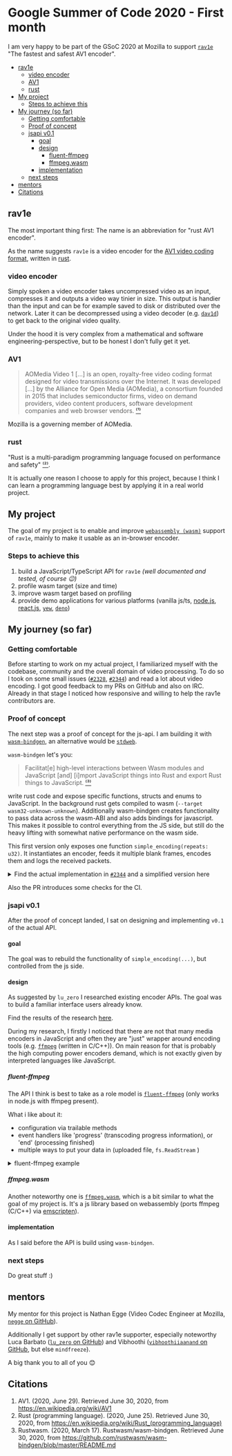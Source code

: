 # Google Summer of Code 2020 - First month

I am very happy to be part of the GSoC 2020 at Mozilla to support [`rav1e`](https://github.com/xiph/rav1e) "The fastest and safest AV1 encoder".

- [rav1e](#rav1e)
  - [video encoder](#video-encoder)
  - [AV1](#av1)
  - [rust](#rust)
- [My project](#my-project)
  - [Steps to achieve this](#steps-to-achieve-this)
- [My journey (so far)](#my-journey-so-far)
  - [Getting comfortable](#getting-comfortable)
  - [Proof of concept](#proof-of-concept)
  - [jsapi v0.1](#jsapi-v01)
    - [goal](#goal)
    - [design](#design)
      - [fluent-ffmpeg](#fluent-ffmpeg)
      - [ffmpeg.wasm](#ffmpegwasm)
    - [implementation](#implementation)
  - [next steps](#next-steps)
- [mentors](#mentors)
- [Citations](#citations)

## rav1e
The most important thing first: The name is an abbreviation for "rust AV1 encoder".

As the name suggests `rav1e` is a video encoder for the [AV1 video coding format](https://en.wikipedia.org/wiki/AV1), written in [rust](https://www.rust-lang.org/).

### video encoder
Simply spoken a video encoder takes uncompressed video as an input, compresses it and outputs a video way tinier in size. This output is handier than the input and can be for example saved to disk or distributed over the network. Later it can be decompressed using a video decoder (e.g. [`dav1d`](https://code.videolan.org/videolan/dav1d)) to get back to the original video quality.

Under the hood it is very complex from a mathematical and software engineering-perspective, but to be honest I don't fully get it yet.

### AV1
> AOMedia Video 1 [...] is an open, royalty-free video coding format designed for video transmissions over the Internet. It was developed [...] by the Alliance for Open Media (AOMedia), a consortium founded in 2015 that includes semiconductor firms, video on demand providers, video content producers, software development companies and web browser vendors.
> [⁽¹⁾](#citations)

Mozilla is a governing member of AOMedia.

### rust
"Rust is a multi-paradigm programming language focused on performance and safety" [⁽²⁾](#citations).

It is actually one reason I choose to apply for this project, because I think I can learn a programming language best by applying it in a real world project.

## My project
The goal of my project is to enable and improve [`webassembly (wasm)`](https://webassembly.org/) support of `rav1e`, mainly to make it usable as an in-browser encoder.

### Steps to achieve this
1. build a JavaScript/TypeScript API for `rav1e` _(well documented and tested, of course 😉)_
2. profile wasm target (size and time)
3. improve wasm target based on profiling
4. provide demo applications for various platforms (vanilla js/ts, [node.js](https://nodejs.org/), [react.js](https://reactjs.org/), [`yew`](https://github.com/yewstack/yew), [`deno`](https://github.com/denoland/deno))

## My journey (so far)

### Getting comfortable
Before starting to work on my actual project, I familiarized myself with the codebase, community and the overall domain of video processing. To do so I took on some small issues ([`#2328`](https://github.com/xiph/rav1e/pull/2328), [`#2344`](https://github.com/xiph/rav1e/pull/2344)) and read a lot about video encoding. I got good feedback to my PRs on GitHub and also on IRC. Already in that stage I noticed how responsive and willing to help the rav1e contributors are.

### Proof of concept
The next step was a proof of concept for the js-api. I am building it with [`wasm-bindgen`](https://github.com/rustwasm/wasm-bindgen), an alternative would be [`stdweb`](https://github.com/koute/stdweb).

`wasm-bindgen` let's you:
> Facilitat[e] high-level interactions between Wasm modules and JavaScript [and] [i]mport JavaScript things into Rust and export Rust things to JavaScript.
> [⁽³⁾](#citations)

write rust code and expose specific functions, structs and enums to JavaScript. In the background rust gets compiled to wasm (`--target wasm32-unknown-unknown`). Additionally wasm-bindgen creates functionality to pass data across the wasm-ABI and also adds bindings for javascript. This makes it possible to control everything from the JS side, but still do the heavy lifting with somewhat native performance on the wasm side.

This first version only exposes one function `simple_encoding(repeats: u32)`. It instantiates an encoder, feeds it multiple blank frames, encodes them and logs the received packets. <br>

<details>
<summary>Find the actual implementation in <a href="https://github.com/xiph/rav1e/pull/2382"><code>#2344</code></a> and a simplified version here</summary>

**Rust**
```rust
fn simple_encoding(repeats: u32) {
    // this is our encoder
    let ctx: Context<u16> = Config::new()
        .with_encoder_config(EncoderConfig::default())
        .new_context().unwrap();

    // let's send multiple blank frames to the encoder
    let f: Frame<u16> = ctx.new_frame();
    for i in 0..repeats {
        ctx.send_frame(f.clone()).unwrap();
    }

    // we tell the encoder, that we are done sending input
    ctx.flush()

    // and now we encode all frames and log the received packets
    loop {
        match ctx.receive_packet() {
            Ok(packet) => log!("Received packet: {}", packet),
            Err(EncoderStatus::Encoded) => {}
            Err(EncoderStatus::LimitReached) => break,
            Err(e) => panic!(e);
        }
    }
}
```

**JavaScript**
```ts
import { simple_encoding } from "rav1e";

simple_encoding(5);
```

**Website**
![](img/jsapi-v0.0.png)
</details>

Also the PR introduces some checks for the CI.

### jsapi v0.1
After the proof of concept landed, I sat on designing and implementing `v0.1` of the actual API.

#### goal
The goal was to rebuild the functionality of `simple_encoding(...)`, but controlled from the js side.

#### design
As suggested by `lu_zero` I researched existing encoder APIs. The goal was to build a familiar interface users already know.

Find the results of the research [here](https://www.notion.so/urhengulas/API-Design-0dfc787efe4649ac9d2fae45d1e8ff84).

During my research, I firstly I noticed that there are not that many media encoders in JavaScript and often they are "just" wrapper around encoding tools (e.g. [`ffmpeg`](https://ffmpeg.org/ffmpeg.html) (written in C/C++)). On main reason for that is probably the high computing power encoders demand, which is not exactly given by interpreted languages like JavaScript.

##### fluent-ffmpeg
The API I think is best to take as a role model is [`fluent-ffmpeg`](https://github.com/fluent-ffmpeg/node-fluent-ffmpeg) (only works in node.js with ffmpeg present).

What i like about it:
* configuration via trailable methods
* event handlers like 'progress' (transcoding progress information), or 'end' (processing finished)
* multiple ways to put your data in (uploaded file, `fs.ReadStream` )

<details>
<summary>fluent-ffmpeg example</summary>

```ts
const enc: FfmpegCommand = ffmpeg('/path/to/your_movie.avi')
  // video options
  .videoBitrate(1024).videoCodec('divx').aspect('16:9')
  .size('50%')       .fps(24)
  // audio options
  .noAudio()
  // output options
  .format('avi')
  // event handler
  .on('end', function() {
    console.log('file has been converted succesfully');
  })
  .on('error', function(err) {
    console.log('an error happened: ' + err.message);
  });

const outStream = fs.createWriteStream('/path/to/output.avi');

// start processing and write to stream
enc.pipe(outStream, {end: true});
```
</details>

##### ffmpeg.wasm
Another noteworthy one is [`ffmpeg.wasm`](https://github.com/ffmpegwasm/ffmpeg.wasm), which is a bit similar to what the goal of my project is. It's a js library based on webassembly (ports ffmpeg (C/C++) via [emscripten](https://emscripten.org/)).

#### implementation
As I said before the API is build using `wasm-bindgen`.

### next steps
Do great stuff :)

## mentors
My mentor for this project is Nathan Egge (Video Codec Engineer at Mozilla, [`negge` on GitHub](https://github.com/negge)).

Additionally I get support by other rav1e supporter, especially noteworthy Luca Barbato ([`lu_zero` on GitHub](https://github.com/lu-zero)) and Vibhoothi ([`vibhoothiiaanand` on GitHub](https://github.com/vibhoothiiaanand), but else `mindfreeze`).

A big thank you to all of you 😊

## Citations
1. AV1. (2020, June 29). Retrieved June 30, 2020, from https://en.wikipedia.org/wiki/AV1
2. Rust (programming language). (2020, June 25). Retrieved June 30, 2020, from https://en.wikipedia.org/wiki/Rust_(programming_language)
3. Rustwasm. (2020, March 17). Rustwasm/wasm-bindgen. Retrieved June 30, 2020, from https://github.com/rustwasm/wasm-bindgen/blob/master/README.md